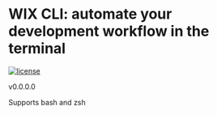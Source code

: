 # WIX CLI: automate your development workflow in the terminal
[![license](https://img.shields.io/badge/License-MIT-purple.svg)](LICENSE)

v0.0.0.0

Supports bash and zsh

#
